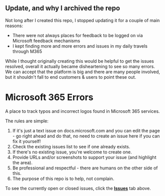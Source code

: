 ## Update, and why I archived the repo
Not long after I created this repo, I stopped updating it for a couple of main reasons:
- There were not always places for feedback to be logged on via Microsoft feedback mechanisms
- I kept finding more and more errors and issues in my daily travels through M365

While I thought originally creating this would be helpful to get the issues resolved, overall it actually became disheartening to see so many errors. We can accept that the platform is big and there are many people involved, but it shouldn't fall to end customers & users to point these out.


# Microsoft 365 Errors
A place to track typos and incorrect logos found in Microsoft 365 services.

The rules are simple:
1. If it's just a text issue on docs.microsoft.com and you can edit the page - go right ahead and do that, no need to create an issue here if you can fix it yourself!
2. Check the existing issues list to see if one already exists.
3. If there's no existing issue, you're welcome to create one.
4. Provide URLs and/or screenshots to support your issue (and highlight the area).
5. Be professional and respectful - there are humans on the other side of this.
6. The purpose of this repo is to help, not complain.


To see the currently open or closed issues, click the [**Issues**](https://github.com/loryanstrant/M365errors/issues) tab above.
